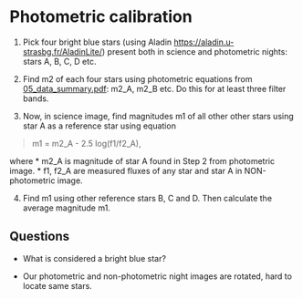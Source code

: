 # Photometric calibration


1. Pick four bright blue stars (using Aladin https://aladin.u-strasbg.fr/AladinLite/) present both in science and photometric nights: stars A, B, C, D etc.

2. Find m2 of each four stars using photometric equations from [05_data_summary.pdf](https://github.com/evgenyneu/asp3231_project/blob/master/doc/lab_notes/05_data_summary.pdf): m2_A, m2_B etc. Do this for at least three filter bands.

3. Now, in science image, find magnitudes m1 of all other other stars using star A as a reference star using equation

> m1 = m2_A - 2.5 log(f1/f2_A),

where
    * m2_A is magnitude of star A found in Step 2 from photometric image.
    * f1, f2_A are measured fluxes of any star and star A in NON-photometric image.

4. Find m1 using other reference stars B, C and D. Then calculate the average magnitude m1.


## Questions

* What is considered a bright blue star?

* Our photometric and non-photometric night images are rotated, hard to locate same stars.
